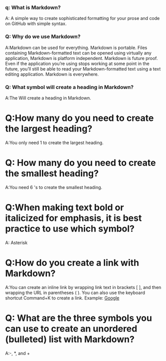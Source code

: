 ### q: What is Markdown?

A: A simple way to create sophisticated formatting for your prose and code on GitHub with simple syntax.

### Q: Why do we use Markdown?

A:Markdown can be used for everything. Markdown is portable. Files containing Markdown-formatted text can be opened using virtually any application, Markdown is platform independent. Markdown is future proof. Even if the application you’re using stops working at some point in the future, you’ll still be able to read your Markdown-formatted text using a text editing application. Markdown is everywhere.

### Q: What symbol will create a heading in Markdown?

A:The   Will create a heading in Markdown.

# Q:How many do you need to create the largest heading?

A:You only need 1   to create the largest heading.

# Q: How many do you need to create the smallest heading?

A:You need 6  's to create the smallest heading.

# Q:When making text bold or italicized for emphasis, it is best practice to use which symbol?

A: Asterisk

# Q:How do you create a link with Markdown?

A:You can create an inline link by wrapping link text in brackets [ ], and then wrapping the URL in parentheses ( ). You can also use the keyboard shortcut Command+K to create a link. Example: [Google](https://google.com/)

# Q: What are the three symbols you can use to create an unordered (bulleted) list with Markdown?

A:-, *, and + 
